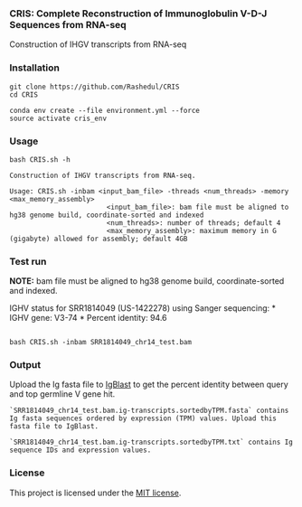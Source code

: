 ### CRIS: Complete Reconstruction of Immunoglobulin V-D-J Sequences from RNA-seq 

Construction of IHGV transcripts from RNA-seq

### Installation

```
git clone https://github.com/Rashedul/CRIS
cd CRIS

conda env create --file environment.yml --force
source activate cris_env

```

### Usage

```
bash CRIS.sh -h

Construction of IHGV transcripts from RNA-seq.

Usage: CRIS.sh -inbam <input_bam_file> -threads <num_threads> -memory <max_memory_assembly>
                        <input_bam_file>: bam file must be aligned to hg38 genome build, coordinate-sorted and indexed
                        <num_threads>: number of threads; default 4
                        <max_memory_assembly>: maximum memory in G (gigabyte) allowed for assembly; default 4GB
```


### Test run

**NOTE:** bam file must be aligned to hg38 genome build, coordinate-sorted and indexed.
 
IGHV status for SRR1814049 (US-1422278) using Sanger sequencing:
    * IGHV gene: V3-74
    * Percent identity: 94.6

```

bash CRIS.sh -inbam SRR1814049_chr14_test.bam

```


### Output 

Upload the Ig fasta file to [IgBlast](https://www.ncbi.nlm.nih.gov/igblast/) to get the percent identity between query and top germline V gene hit.

```
`SRR1814049_chr14_test.bam.ig-transcripts.sortedbyTPM.fasta` contains Ig fasta sequences ordered by expression (TPM) values. Upload this fasta file to IgBlast.

`SRR1814049_chr14_test.bam.ig-transcripts.sortedbyTPM.txt` contains Ig sequence IDs and expression values.

```

### License 

This project is licensed under the [MIT license](https://github.com/Rashedul/CRIS/blob/main/LICENSE).
